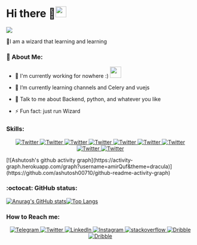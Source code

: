 # Hi there 🧙<img  src="https://github.com/TheDudeThatCode/TheDudeThatCode/blob/master/Assets/Hi.gif" width="29px">

![](https://camo.githubusercontent.com/992babdffd8c74a1502de375fbdf7e4d54773242/68747470733a2f2f6d656469612e67697068792e636f6d2f6d656469612f53576f536b4e36447854737a71494b4571762f67697068792e676966)

🧙I am a wizard that learning and learning 
### 🤵 About Me:
- 🏦 I'm currently working for nowhere :)
      <img src="https://media.giphy.com/media/WUlplcMpOCEmTGBtBW/giphy.gif" width="30">

- 🌱 I’m currently learning channels and Celery and vuejs
- 💬 Talk to me about Backend, python, and whatever you like
- ⚡ Fun fact: just run Wizard
### Skills:
<p align="center">
  <a href="https://twitter.com/callmequf" target="_blank">
    <img src="https://img.shields.io/badge/Python-3776AB?style=for-the-badge&logo=python&logoColor=white" alt="Twitter"/>
  </a>
  <a href="https://twitter.com/callmequf" target="_blank">
    <img src="https://img.shields.io/badge/JavaScript-323330?style=for-the-badge&logo=javascript&logoColor=F7DF1E" alt="Twitter"/>
  </a>
  <a href="https://twitter.com/callmequf" target="_blank">
    <img src="https://img.shields.io/badge/Java-ED8B00?style=for-the-badge&logo=java&logoColor=white" alt="Twitter"/>
  </a>
  <a href="https://twitter.com/callmequf" target="_blank">
    <img src="https://img.shields.io/badge/PostgreSQL-316192?style=for-the-badge&logo=postgresql&logoColor=white" alt="Twitter"/>
  </a>
    <a href="https://twitter.com/callmequf" target="_blank">
    <img src="https://img.shields.io/badge/SQLite-07405E?style=for-the-badge&logo=sqlite&logoColor=white" alt="Twitter"/>
  </a>  
       <a href="https://twitter.com/callmequf" target="_blank">
    <img src="https://img.shields.io/badge/redis-%23DD0031.svg?&style=for-the-badge&logo=redis&logoColor=white" alt="Twitter"/>
  </a> 
     <a href="https://twitter.com/callmequf" target="_blank">
    <img src="https://img.shields.io/badge/Docker-2CA5E0?style=for-the-badge&logo=docker&logoColor=white" alt="Twitter"/>
  </a>
    <a href="https://twitter.com/callmequf" target="_blank">
    <img src="https://img.shields.io/badge/Django-092E20?style=for-the-badge&logo=django&logoColor=white" alt="Twitter"/>
  </a>
     <a href="https://twitter.com/callmequf" target="_blank">
    <img src="https://img.shields.io/badge/DJANGO-REST-ff1709?style=for-the-badge&logo=django&logoColor=white&color=ff1709&labelColor=gray" alt="Twitter"/>
  </a>
</p>
[![Ashutosh's github activity graph](https://activity-graph.herokuapp.com/graph?username=amirQuf&theme=dracula)](https://github.com/ashutosh00710/github-readme-activity-graph)


### :octocat: GitHub status:
[![Anurag's GitHub stats](https://github-readme-stats.vercel.app/api?username=amirQuf&show_icons=true&theme=radical)](https://github.com/anuraghazra/github-readme-stats)[![Top Langs](https://github-readme-stats.vercel.app/api/top-langs/?username=anuraghazra&layout=compact&show_icons=true&theme=radical )](https://github.com/anuraghazra/github-readme-stats)
### How to Reach me:
<p align="center">
   <a href="https://t.me/killer_musics" target="_blank">
    <img src="https://img.shields.io/badge/Telegram-2CA5E0?style=for-the-badge&logo=telegram&logoColor=white" alt="Telegram"/>
  </a>
  <a href="https://twitter.com/callmequf" target="_blank">
    <img src="https://img.shields.io/badge/Twitter-1DA1F2?style=for-the-badge&logo=twitter&logoColor=white" alt="Twitter"/>
  </a>
  <a href="https://www.linkedin.com/in/amir-ghasemian" target="_blank">
    <img src="https://img.shields.io/badge/LinkedIn-0077B5?style=for-the-badge&logo=linkedin&logoColor=white" alt="LinkedIn"/>
  </a>
  <a href="https://www.instagram.com/qufficial/" target="_blank">
    <img src="https://img.shields.io/badge/Instagram-E4405F?style=for-the-badge&logo=instagram&logoColor=white" alt="Instagram"/>
  </a>
      <a href="https://stackoverflow.com/users/14555023/amir-quf" target="_blank">
    <img src= "https://img.shields.io/badge/Stack_Overflow-FE7A16?style=for-the-badge&logo=stack-overflow&logoColor=white" alt="stackoverflow"/>
  </a>
  <a href="https://dribbble.com/Amir_Quf" target="_blank">
    <img src= "https://img.shields.io/badge/Dribbble-EA4C89?style=for-the-badge&logo=dribbble&logoColor=white" alt="Dribble"/>
  </a>
   <a href="https://dribbble.com/Amir_Quf" target="_blank">
    <img src= "https://img.shields.io/badge/GitLab-330F63?style=for-the-badge&logo=gitlab&logoColor=white" alt="Dribble"/>
  </a>
</p>
